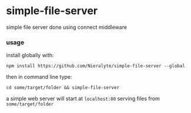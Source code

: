 # simple-file-server
simple file server done using connect middleware

### usage

install globally with:

```
npm install https://github.com/Nieralyte/simple-file-server --global
```

then in command line type:

```
cd some/target/folder && simple-file-server
```

a simple web server will start at `localhost:80` serving files from `some/target/folder`
